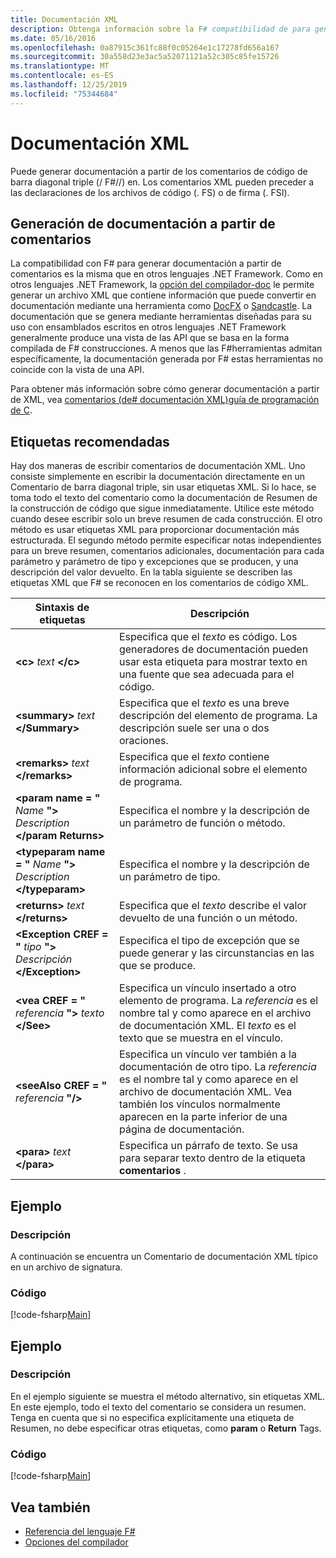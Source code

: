 ```yaml
---
title: Documentación XML
description: Obtenga información sobre la F# compatibilidad de para generar documentación a partir de comentarios.
ms.date: 05/16/2016
ms.openlocfilehash: 0a87915c361fc88f0c05264e1c17278fd656a167
ms.sourcegitcommit: 30a558d23e3ac5a52071121a52c305c85fe15726
ms.translationtype: MT
ms.contentlocale: es-ES
ms.lasthandoff: 12/25/2019
ms.locfileid: "75344684"
---
```

# <a name="xml-documentation"></a>Documentación XML

Puede generar documentación a partir de los comentarios de código de barra diagonal triple (/ F#//) en. Los comentarios XML pueden preceder a las declaraciones de los archivos de código (. FS) o de firma (. FSI).

## <a name="generating-documentation-from-comments"></a>Generación de documentación a partir de comentarios

La compatibilidad con F# para generar documentación a partir de comentarios es la misma que en otros lenguajes .NET Framework. Como en otros lenguajes .NET Framework, la [opción del compilador-doc](https://msdn.microsoft.com/library/434394ae-0d4a-459c-a684-bffede519a04) le permite generar un archivo XML que contiene información que puede convertir en documentación mediante una herramienta como [DocFX](https://dotnet.github.io/docfx/) o [Sandcastle](https://github.com/EWSoftware/SHFB). La documentación que se genera mediante herramientas diseñadas para su uso con ensamblados escritos en otros lenguajes .NET Framework generalmente produce una vista de las API que se basa en la forma compilada de F# construcciones. A menos que las F#herramientas admitan específicamente, la documentación generada por F# estas herramientas no coincide con la vista de una API.

Para obtener más información sobre cómo generar documentación a partir de XML, vea [comentarios &#40;de&#35; documentación XML&#41;guía de programación de C](https://msdn.microsoft.com/library/b2s063f7).

## <a name="recommended-tags"></a>Etiquetas recomendadas

Hay dos maneras de escribir comentarios de documentación XML. Uno consiste simplemente en escribir la documentación directamente en un Comentario de barra diagonal triple, sin usar etiquetas XML. Si lo hace, se toma todo el texto del comentario como la documentación de Resumen de la construcción de código que sigue inmediatamente. Utilice este método cuando desee escribir solo un breve resumen de cada construcción. El otro método es usar etiquetas XML para proporcionar documentación más estructurada. El segundo método permite especificar notas independientes para un breve resumen, comentarios adicionales, documentación para cada parámetro y parámetro de tipo y excepciones que se producen, y una descripción del valor devuelto. En la tabla siguiente se describen las etiquetas XML que F# se reconocen en los comentarios de código XML.

|Sintaxis de etiquetas|Descripción|
|----------|-----------|
|**\<c\>** _text_ **\</c\>**|Especifica que el *texto* es código. Los generadores de documentación pueden usar esta etiqueta para mostrar texto en una fuente que sea adecuada para el código.|
|**\<summary\>** _text_ **\</Summary\>**|Especifica que el *texto* es una breve descripción del elemento de programa. La descripción suele ser una o dos oraciones.|
|**\<remarks\>** _text_ **\</remarks\>**|Especifica que el *texto* contiene información adicional sobre el elemento de programa.|
|**\<param name = "** _Name_ **"\>** _Description_ **\</param Returns\>**|Especifica el nombre y la descripción de un parámetro de función o método.|
|**\<typeparam name = "** _Name_ **"\>** _Description_ **\</typeparam\>**|Especifica el nombre y la descripción de un parámetro de tipo.|
|**\<returns\>** _text_ **\</returns\>**|Especifica que el *texto* describe el valor devuelto de una función o un método.|
|**\<Exception CREF = "** _tipo_ **"\>** _Descripción_ **\</Exception\>**|Especifica el tipo de excepción que se puede generar y las circunstancias en las que se produce.|
|**\<vea CREF = "** _referencia_ **"\>** _texto_ **\</See\>**|Especifica un vínculo insertado a otro elemento de programa. La *referencia* es el nombre tal y como aparece en el archivo de documentación XML. El *texto* es el texto que se muestra en el vínculo.|
|**\<seeAlso CREF = "** _referencia_ **"/\>**|Especifica un vínculo ver también a la documentación de otro tipo. La *referencia* es el nombre tal y como aparece en el archivo de documentación XML. Vea también los vínculos normalmente aparecen en la parte inferior de una página de documentación.|
|**\<para\>** _text_ **\</para\>**|Especifica un párrafo de texto. Se usa para separar texto dentro de la etiqueta **comentarios** .|

## <a name="example"></a>Ejemplo

### <a name="description"></a>Descripción

A continuación se encuentra un Comentario de documentación XML típico en un archivo de signatura.

### <a name="code"></a>Código

[!code-fsharp[Main](~/samples/snippets/fsharp/lang-ref-2/snippet7101.fs)]

## <a name="example"></a>Ejemplo

### <a name="description"></a>Descripción

En el ejemplo siguiente se muestra el método alternativo, sin etiquetas XML. En este ejemplo, todo el texto del comentario se considera un resumen. Tenga en cuenta que si no especifica explícitamente una etiqueta de Resumen, no debe especificar otras etiquetas, como **param** o **Return** Tags.

### <a name="code"></a>Código

[!code-fsharp[Main](~/samples/snippets/fsharp/lang-ref-2/snippet7102.fs)]

## <a name="see-also"></a>Vea también

- [Referencia del lenguaje F#](index.md)
- [Opciones del compilador](compiler-options.md)
